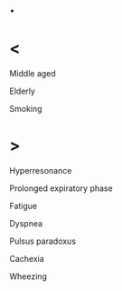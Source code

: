 # .

# <

Middle aged

Elderly

Smoking

# >

Hyperresonance

Prolonged expiratory phase

Fatigue

Dyspnea

Pulsus paradoxus

Cachexia

Wheezing
